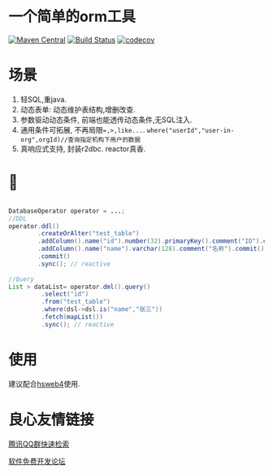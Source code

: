 # 一个简单的orm工具

[![Maven Central](https://img.shields.io/maven-central/v/org.hswebframework/hsweb-easy-orm.svg?style=plastic)](http://search.maven.org/#search%7Cga%7C1%7Chsweb-easy-orm)
[![Build Status](https://travis-ci.com/hs-web/hsweb-easy-orm.svg?branch=master)](https://travis-ci.org/hs-web/hsweb-easy-orm)
[![codecov](https://codecov.io/gh/hs-web/hsweb-easy-orm/branch/master/graph/badge.svg)](https://codecov.io/gh/hs-web/hsweb-easy-orm)


# 场景

1. 轻SQL,重java.
2. 动态表单: 动态维护表结构,增删改查.
3. 参数驱动动态条件, 前端也能透传动态条件,无SQL注入.
4. 通用条件可拓展, 不再局限`=,>,like...`. `where("userId","user-in-org",orgId)//查询指定机构下用户的数据`
5. 真响应式支持, 封装r2dbc. reactor真香.

# 🌰

```java

DatabaseOperator operator = ...;
//DDL
operator.ddl()
        .createOrAlter("test_table")
        .addColumn().name("id").number(32).primaryKey().comment("ID").commit()
        .addColumn().name("name").varchar(128).comment("名称").commit()
        .commit()
        .sync(); // reactive
     
//Query   
List > dataList= operator.dml().query()
         .select("id")
         .from("test_table")
         .where(dsl->dsl.is("name","张三"))
         .fetch(mapList())
         .sync(); // reactive

```

# 使用

建议配合[hsweb4](https://github.com/hs-web/hsweb-framework/tree/4.0.x)使用.

 # 良心友情链接

[腾讯QQ群快速检索](http://u.720life.cn/s/8cf73f7c)

[软件免费开发论坛](http://u.720life.cn/s/bbb01dc0)